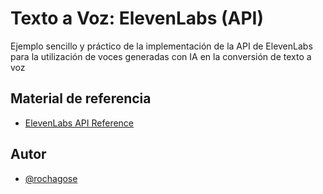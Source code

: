 
# Texto a Voz: ElevenLabs (API)

Ejemplo sencillo y práctico de la implementación de la API de ElevenLabs para la utilización de voces generadas con IA en la conversión de texto a voz


## Material de referencia

 - [ElevenLabs API Reference](https://elevenlabs.io/docs/api-reference/introduction)



## Autor

- [@rochagose](https://github.com/rochagose)


